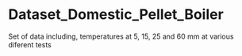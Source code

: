# Dataset_Domestic_Pellet_Boiler
Set of data including, temperatures at 5, 15, 25 and 60 mm at various diferent tests
